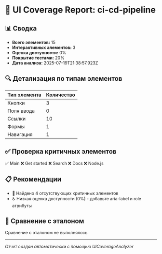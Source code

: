 # 🎯 UI Coverage Report: ci-cd-pipeline

## 📊 Сводка

- **Всего элементов:** 15
- **Интерактивных элементов:** 3
- **Оценка доступности:** 0%
- **Покрытие тестами:** 20%
- **Дата анализа:** 2025-07-19T21:38:57.923Z

## 🔍 Детализация по типам элементов

| Тип элемента | Количество |
|--------------|------------|
| Кнопки | 3 |
| Поля ввода | 0 |
| Ссылки | 10 |
| Формы | 1 |
| Навигация | 1 |

## ✅ Проверка критичных элементов

✅ Main
❌ Get started
❌ Search
❌ Docs
❌ Node.js

## 📋 Рекомендации

- 🔴 Найдено 4 отсутствующих критичных элементов
- ♿ Низкая оценка доступности (0%) - добавьте aria-label и role атрибуты

## 🔗 Сравнение с эталоном

Сравнение с эталоном не выполнялось

---
*Отчет создан автоматически с помощью UICoverageAnalyzer*
